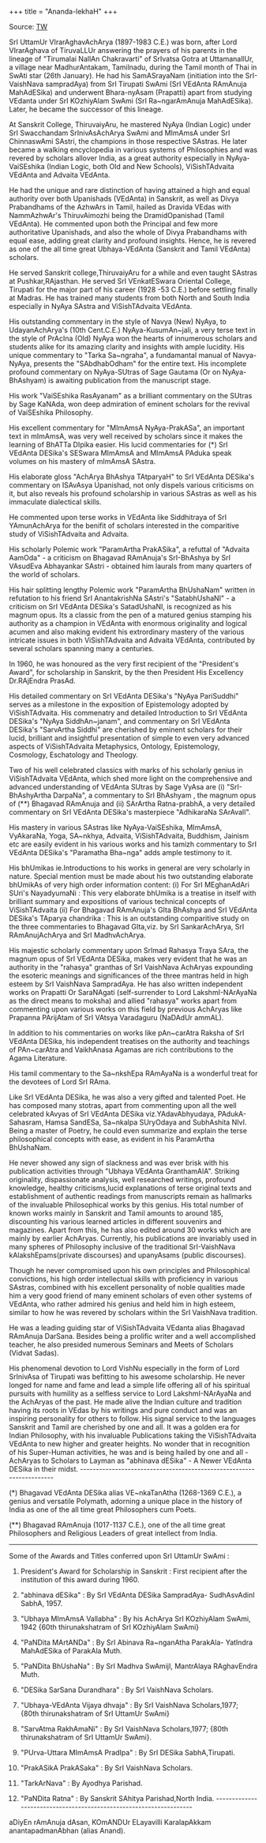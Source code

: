 +++ title = "Ananda-lekhaH" +++

Source: [TW](https://ramanuja.org/sri/BhaktiListArchives/Article?p=feb2002%2F0065.html)

SrI UttamUr VIrarAghavAchArya (1897-1983 C.E.) was born, after Lord VIrarAghava of TiruvaLLUr answering the prayers of his parents in the lineage of "Tirumalai NallAn Chakravarti" of SrIvatsa Gotra at UttamanallUr, a village near MadhurAntakam, Tamilnadu, during the Tamil month of Thai in SwAti star (26th January). He had his SamASrayaNam (initiation into the SrI-VaishNava sampradAya) from SrI Tirupati SwAmi (SrI VEdAnta RAmAnuja MahAdESika) and underwent Bhara-nyAsam (Prapatti) apart from studying VEdanta under SrI KOzhiyAlam SwAmi (SrI Ra~ngarAmAnuja MahAdESika). Later, he became the successor of this lineage.

At Sanskrit College, ThiruvaiyAru, he mastered NyAya (Indian Logic) under SrI Swacchandam SrInivAsAchArya SwAmi and MImAmsA under SrI ChinnaswAmi SAstri, the champions in those respective SAstras. He later became a walking encyclopedia in various systems of Philosophies and was revered by scholars allover India, as a great authority especially in NyAya-VaiSEshika (Indian Logic, both Old and New Schools), ViSishTAdvaita VEdAnta and Advaita VEdAnta.

He had the unique and rare distinction of having attained a high and equal authority over both Upanishads (VEdAnta) in Sanskrit, as well as Divya Prabandhams of the AzhwArs in Tamil, hailed as Dravida VEdas with NammAzhwAr's ThiruvAimozhi being the DramidOpanishad (Tamil VEdAnta). He commented upon both the Principal and few more authoritative Upanishads, and also the whole of Divya Prabandhams with equal ease, adding great clarity and profound insights. Hence, he is revered as one of the all time great Ubhaya-VEdAnta (Sanskrit and Tamil VEdAnta) scholars.

He served Sanskrit college,ThiruvaiyAru for a while and even taught SAstras at Pushkar,RAjasthan. He served SrI VEnkatESwara Oriental College, Tirupati for the major part of his career (1928 -53 C.E.) before settling finally at Madras. He has trained many students from both North and South India especially in NyAya SAstra and ViSishTAdvaita VEdAnta.

His outstanding commentary in the style of Navya (New) NyAya, to UdayanAchArya's (10th Cent.C.E.) NyAya-KusumAn~jali, a very terse text in the style of PrAcIna (Old) NyAya won the hearts of innumerous scholars and students alike for its amazing clarity and insights with ample lucidity. His unique commentary to "Tarka Sa~ngraha", a fundamantal manual of Navya-NyAya,  presents the "SAbdhabOdham" for the entire text. His incomplete profound commentary on NyAya-SUtras of Sage Gautama (Or on NyAya-BhAshyam) is awaiting publication from the manuscript stage.

His work "VaiSEshika RasAyanam" as a brilliant commentary on the SUtras by Sage KaNAda, won deep admiration of eminent scholars for the revival of VaiSEshika Philosophy.

His excellent commentary for "MImAmsA NyAya-PrakASa", an important text in mImAmsA, was very well received by scholars since it makes the learning of BhATTa DIpika easier. His lucid commentaries for (*) SrI VEdAnta DESika's SESwara MImAmsA and MImAmsA PAduka speak volumes on his mastery of mImAmsA SAstra.

His elaborate gloss "AchArya BhAshya TAtparyaH" to SrI VEdAnta DESika's commentary on ISAvAsya Upanishad, not only dispels various criticisms on it, but also reveals his profound scholarship in various SAstras as well as his immaculate dialectical skills.

He commented upon terse works in VEdAnta like Siddhitraya of SrI YAmunAchArya for the benifit of scholars interested in the comparitive study of ViSishTAdvaita and Advaita.

His scholarly Polemic work "ParamArtha PrakASika", a refuttal of "Advaita AamOda" - a criticism on Bhagavad RAmAnuja's SrI-BhAshya by SrI VAsudEva Abhayankar SAstri - obtained him laurals from many quarters of the world of scholars.

His hair splitting lengthy Polemic work "ParamArtha BhUshaNam" written in refutation to his friend SrI AnantakrishNa SAstri's "SatabhUshaNI" - a criticism on SrI VEdAnta DESika's SatadUshaNI, is recognized as his magnum opus. Its a classic from the pen of a matured genius stamping his authority as a champion in VEdAnta with enormous originality and logical acumen and also making evident his extrordinary mastery of the various intricate issues in both ViSishTAdvaita and Advaita VEdAnta, contributed by several scholars spanning many a centuries.

In 1960, he was honoured as the very first recipient of the "President's Award", for scholarship in Sanskrit, by the then President His Excellency Dr.RAjEndra PrasAd.

His detailed commentary on SrI VEdAnta DESika's "NyAya PariSuddhi" serves as a milestone in the exposition of Epistemology adopted by ViSishTAdvaita. His commenatry and detailed Introduction to SrI VEdAnta DESika's "NyAya SiddhAn~janam", and commentary on SrI VEdAnta DESika's "SarvArtha Siddhi"  are cherished by eminent scholars for their lucid, brilliant and insightful presentation of simple to even very advanced aspects of ViSishTAdvaita Metaphysics, Ontology, Epistemology, Cosmology, Eschatology and Theology.

Two of his well celebrated classics with marks of his scholarly genius in ViSishTAdvaita VEdAnta, which shed more light on the comprehensive and advanced understanding of VEdAnta SUtras by Sage VyAsa are (i) "SrI-BhAshyArtha DarpaNa", a commentary to SrI BhAshyam , the magnum opus of (**) Bhagavad RAmAnuja and (ii) SArArtha Ratna-prabhA, a very detailed commentary on SrI VEdAnta DESika's masterpiece "AdhikaraNa SArAvalI".

His mastery in various SAstras like NyAya-VaiSEshika, MImAmsA, VyAkaraNa, Yoga, SA~nkhya, Advaita, ViSishTAdvaita, Buddhism, Jainism etc are easily evident in his various works and his tamizh commentary to SrI VEdAnta DESika's "Paramatha Bha~nga" adds ample testimony to it.

His bhUmikas ie.Introductions to his works in general are very scholarly in nature. Special mention must be made about his two outstanding elaborate bhUmikAs of very high order information content: (i) For SrI MEghanAdAri SUri's NayadyumaNi : This very elaborate bhUmika is a treatise in itself with brilliant summary and expositions of various technical concepts of ViSishTAdvaita (ii) For Bhagavad RAmAnuja's GIta BhAshya and SrI VEdAnta DESika's TAparya chandrika : This is an outstanding comparitive study on the three commentaries to Bhagavad GIta,viz. by SrI SankarAchArya, SrI RAmAnujAchArya and SrI MadhvAchArya.

His majestic scholarly commentary upon SrImad Rahasya Traya SAra, the magnum opus of SrI VEdAnta DESika, makes very evident that he was an authority in the "rahasya" granthas of SrI VaishNava AchAryas expounding the esoteric meanings and significances of the three mantras held in high esteem by SrI VaishNava SampradAya. He has also written independent works on Prapatti Or SaraNAgati (self-surrender to Lord LakshmI-NArAyaNa as the direct means to moksha) and allied "rahasya" works apart from commenting upon various works on this field by previous AchAryas like Prapanna PArijAtam of SrI VAtsya Varadaguru (NaDAdUr ammAL).

In addition to his commentaries on works like pAn~carAtra Raksha of SrI VEdAnta DESika, his independent treatises on the authority and teachings of PAn~carAtra and VaikhAnasa Agamas are rich contributions to the Agama Literature.

His tamil commentary to the Sa~nkshEpa RAmAyaNa is a wonderful treat for the devotees of Lord SrI RAma.

Like SrI VEdAnta DESika, he was also a very gifted and talented Poet. He has composed many stotras, apart from commenting upon all the well celebrated kAvyas of SrI VEdAnta DESika viz.YAdavAbhyudaya, PAdukA-Sahasram, Hamsa SandESa, Sa~nkalpa SUryOdaya and SubhAshita NIvI. Being a master of Poetry, he could even summarize and explain the terse philosophical concepts with ease, as evident in his ParamArtha BhUshaNam.

He never showed any sign of slackness and was ever brisk with his publication activities through "Ubhaya VEdAnta GranthamAlA". Striking originality, dispassionate analysis, well researched writings, profound knowledge, healthy criticisms,lucid explanations of terse original texts and establishment of authentic readings from manuscripts remain as hallmarks of the invaluable Philosophical works by this genius. His total number of known works mainly in Sanskrit and Tamil amounts to around 185, discounting his various learned articles in different souvenirs and magazines. Apart from this, he has also edited around 30 works which are mainly by earlier AchAryas. Currently, his publications are invariably used in many spheres of Philosophy inclusive of the traditional SrI-VaishNava kAlakshEpams(private discourses) and upanyAsams (public discourses).

Though he never compromised upon his own principles and Philosophical convictions, his high order intellectual skills with proficiency in various SAstras, combined with his excellent personality of noble qualities made him a very good friend of many eminent scholars of even other systems of VEdAnta, who rather admired his genius and held him in high esteem, similar to how he was revered by scholars within the SrI VaishNava tradition.

He was a leading guiding star of ViSishTAdvaita VEdanta alias Bhagavad RAmAnuja DarSana. Besides being a prolific writer and a well accomplished teacher, he also presided numerous Seminars and Meets of Scholars (Vidvat Sadas).

His phenomenal devotion to Lord VishNu especially in the form of Lord SrInivAsa of Tirupati was befitting to his awesome scholarship. He never longed for name and fame and lead a simple life offering all of his spiritual pursuits with humility as a selfless service to Lord LakshmI-NArAyaNa and the AchAryas of the past. He made alive the Indian culture and tradition having its roots in VEdas by his writings and pure conduct and was an inspiring personality for others to follow. His signal service to the languages Sanskrit and Tamil are cherished by one and all. It was a golden era for Indian Philosophy, with his invaluable Publications taking the ViSishTAdvaita VEdAnta to new higher and greater heights. No wonder that in recognition of his Super-Human activities, he was and is being hailed by one and all - AchAryas to Scholars to Layman as "abhinava dESika" - A Newer VEdAnta DESika in their midst. ---------------------------------------------------------------------

(*) Bhagavad VEdAnta DESika alias VE~nkaTanAtha (1268-1369 C.E.), a genius and versatile Polymath, adorning a unique place in the history of India as one of the all time great Philosophers cum Poets.

(**) Bhagavad RAmAnuja (1017-1137 C.E.), one of the all time great Philosophers and Religious Leaders of great intellect from India.

---------------------------------------------------------------------

Some of the Awards and Titles conferred upon SrI UttamUr SwAmi :

1. President's Award for Scholarship in Sanskrit : First recipient
   after the institution of this award during 1960.

2. "abhinava dESika" : By SrI VEdAnta DESika SampradAya-
   SudhAsvAdinI SabhA, 1957.

3. "Ubhaya MImAmsA Vallabha" : By his AchArya SrI KOzhiyAlam SwAmi,
   1942 {60th
   thirunakshatram
   of SrI
   KOzhiyAlam SwAmi}

4. "PaNDita MArtANDa" : By SrI Abinava Ra~nganAtha ParakAla-
   YatIndra MahAdESika of
   ParakAla Muth.

5. "PaNDita BhUshaNa" : By SrI Madhva SwAmijI, MantrAlaya
   RAghavEndra Muth.

6. "DESika SarSana Durandhara" : By SrI VaishNava Scholars.

7. "Ubhaya-VEdAnta Vijaya dhvaja" : By SrI VaishNava Scholars,1977;
   {80th
   thirunakshatram of
   SrI
   UttamUr SwAmi}

8. "SarvAtma RakhAmaNi" : By SrI VaishNava Scholars,1977;
   {80th thirunakshatram of
   SrI UttamUr SwAmi}.

9. "PUrva-Uttara MImAmsA PradIpa" : By SrI DESika SabhA,Tirupati.

10. "PrakASikA PrakASaka" : By SrI VaishNava Scholars.

11. "TarkArNava" : By Ayodhya Parishad.

12. "PaNDita Ratna" : By Sanskrit SAhitya Parishad,North India. -------------------------------------------------------------------

aDiyEn rAmAnuja dAsan, KOmANDUr ELayavilli KaralapAkkam anantapadmanAbhan (alias Anand).

